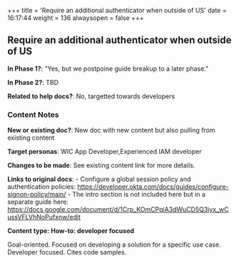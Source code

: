 +++
title = 'Require an additional authenticator when outside of US'
date = 16:17:44
weight = 136
alwaysopen = false
+++

## Require an additional authenticator when outside of US

**In Phase 1?**: "Yes, but we postpoine guide breakup to a later phase."

**In Phase 2?**: TBD

**Related to help docs?**: No, targetted towards developers



### Content Notes

**New or existing doc?**: New doc with new content but also pulling from existing content

**Target personas**: WIC App Developer,Experienced IAM developer

**Changes to be made**: See existing content link for more details.

**Links to original docs**: - Configure a global session policy and authentication policies: https://developer.okta.com/docs/guides/configure-signon-policy/main/
    - The intro section is not included here but in a separate guide here: https://docs.google.com/document/d/1Crp_KOmCPqiA3dWuCD5Q3jyx_wCussVFLVhNoPufxnw/edit

**Content type: How-to: developer focused**

Goal-oriented. Focused on developing a solution for a specific use case. Developer focused. Cites code samples.


